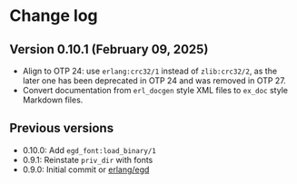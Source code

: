 # Change log

## Version 0.10.1 (February 09, 2025)

- Align to OTP 24: use `erlang:crc32/1` instead of `zlib:crc32/2`, as the later
  one has been deprecated in OTP 24 and was removed in OTP 27.
- Convert documentation from `erl_docgen` style XML files to `ex_doc` style
  Markdown files.

## Previous versions

- 0.10.0: Add `egd_font:load_binary/1`
- 0.9.1: Reinstate `priv_dir` with fonts
- 0.9.0: Initial commit or [erlang/egd](https://github.com/erlang/egd)
